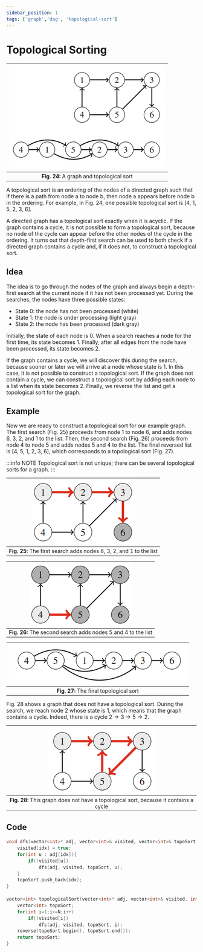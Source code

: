 ```yaml
---
sidebar_position: 1
tags: ['graph','dag', 'topological-sort']
---
```


# Topological Sorting

| ![A graph and topological sort](/img/tutorial/graph_algorithms/24.png) |
|:--:|
| **Fig. 24:** A graph and topological sort |

A topological sort is an ordering of the nodes of a directed graph such that if there is a path from node a to node b, then node a appears before node b in the ordering. For example, in Fig. 24, one possible topological sort is [4, 1, 5, 2, 3, 6].

A directed graph has a topological sort exactly when it is acyclic. If the graph contains a cycle, it is not possible to form a topological sort, because no node of the cycle can appear before the other nodes of the cycle in the ordering. It turns out that depth-first search can be used to both check if a directed graph contains a cycle and, if it does not, to construct a topological sort.

## Idea

The idea is to go through the nodes of the graph and always begin a depth-first search at the current node if it has not been processed yet. During the searches, the nodes have three possible states:

- State 0: the node has not been processed (white)
- State 1: the node is under processing (light gray)
- State 2: the node has been processed (dark gray)

Initially, the state of each node is 0. When a search reaches a node for the first time, its state becomes 1. Finally, after all edges from the node have been processed, its state becomes 2.

If the graph contains a cycle, we will discover this during the search, because sooner or later we will arrive at a node whose state is 1. In this case, it is not possible to construct a topological sort. If the graph does not contain a cycle, we can construct a topological sort by adding each node to a list when its state becomes 2. Finally, we reverse the list and get a topological sort for the graph.

## Example

Now we are ready to construct a topological sort for our example graph. The first search (Fig. 25) proceeds from node 1 to node 6, and adds nodes 6, 3, 2, and 1 to the list. Then, the second search (Fig. 26) proceeds from node 4 to node 5 and adds nodes 5 and 4 to the list. The final reversed list is [4, 5, 1, 2, 3, 6], which corresponds to a topological sort (Fig. 27). 

:::info NOTE 
Topological sort is not unique; there can be several topological sorts for a graph.
:::

| ![The first search adds nodes 6, 3, 2, and 1 to the list](/img/tutorial/graph_algorithms/25.png) |
|:--:|
| **Fig. 25:** The first search adds nodes 6, 3, 2, and 1 to the list |

| ![The second search adds nodes 5 and 4 to the list](/img/tutorial/graph_algorithms/26.png) |
|:--:|
| **Fig. 26:** The second search adds nodes 5 and 4 to the list |

| ![The final topological sort](/img/tutorial/graph_algorithms/27.png) |
|:--:|
| **Fig. 27:** The final topological sort |

Fig. 28 shows a graph that does not have a topological sort. During the search, we reach node 2 whose state is 1, which means that the graph contains a cycle. Indeed, there is a cycle $2 \to 3 \to 5 \to 2$.

| ![This graph does not have a topological sort, because it contains a cycle](/img/tutorial/graph_algorithms/28.png) |
|:--:|
| **Fig. 28:** This graph does not have a topological sort, because it contains a cycle |

## Code

```cpp
void dfs(vector<int>* adj, vector<int>& visited, vector<int>& topoSort, int idx){
    visited[idx] = true;
    for(int u : adj[idx]){
        if(!visited[u])
            dfs(adj, visited, topoSort, u);
    }
    topoSort.push_back(idx);
}

vector<int> topologicalSort(vector<int>* adj, vector<int>& visited, int N){
    vector<int> topoSort;
    for(int i=1;i<=N;i++)
        if(!visited[i])
            dfs(adj, visited, topoSort, i);
    reverse(topoSort.begin(), topoSort.end());
    return topoSort;
}
```